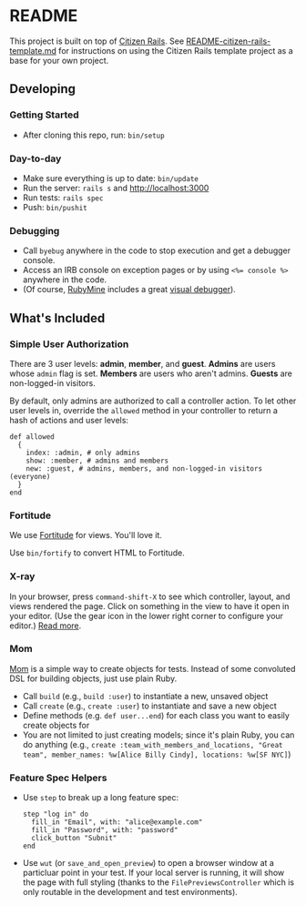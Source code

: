 # README

This project is built on top of [Citizen Rails](https://github.com/citizencode/citizen-rails). 
See [README-citizen-rails-template.md](README-citizen-rails-template.md) for instructions on
using the Citizen Rails template project as a base for your own project.

## Developing

### Getting Started

* After cloning this repo, run: `bin/setup`


### Day-to-day

* Make sure everything is up to date: `bin/update`
* Run the server: `rails s` and [http://localhost:3000](http://localhost:3000)
* Run tests: `rails spec`
* Push: `bin/pushit`


### Debugging

* Call `byebug` anywhere in the code to stop execution and get a debugger console.
* Access an IRB console on exception pages or by using `<%= console %>` anywhere in the code.
* (Of course, [RubyMine](https://www.jetbrains.com/ruby/) includes a great [visual debugger](https://www.jetbrains.com/ruby/features/ruby_debugger.html)).


## What's Included

### Simple User Authorization

There are 3 user levels: **admin**, **member**, and **guest**. **Admins** are users whose `admin` flag is set.
**Members** are users who aren't admins. **Guests** are non-logged-in visitors.

By default, only admins are authorized to call a controller action. To let other user levels
in, override the `allowed` method in your controller to return a hash of actions and user levels:

    def allowed
      { 
        index: :admin, # only admins
        show: :member, # admins and members
        new: :guest, # admins, members, and non-logged-in visitors (everyone)
      }
    end
    

### Fortitude

We use [Fortitude](https://github.com/ageweke/fortitude) for views. You'll love it.

Use `bin/fortify` to convert HTML to Fortitude.



### X-ray

In your browser, press `command-shift-X` to see which controller, layout, and views rendered the page. Click on something
in the view to have it open in your editor. (Use the gear icon in the lower right corner to configure your editor.)
[Read more](https://github.com/brentd/xray-rails).



### Mom

[Mom](spec/support/mom.rb) is a simple way to create objects for tests. Instead of some convoluted DSL for building
objects, just use plain Ruby.

* Call `build` (e.g., `build :user`) to instantiate a new, unsaved object
* Call `create` (e.g., `create :user`) to instantiate and save a new object
* Define methods (e.g. `def user...end`) for each class you want to easily create objects for
* You are not limited to just creating models; since it's plain Ruby, you can do anything 
  (e.g., `create :team_with_members_and_locations, "Great team", member_names: %w[Alice Billy Cindy], locations: %w[SF NYC]`) 


### Feature Spec Helpers

* Use `step` to break up a long feature spec:

      step "log in" do
        fill_in "Email", with: "alice@example.com"
        fill_in "Password", with: "password"
        click_button "Subnit"
      end
* Use `wut` (or `save_and_open_preview`) to open a browser window at a particluar point in your test. If your local
  server is running, it will show the page with full styling (thanks to the `FilePreviewsController` which is only
  routable in the development and test environments).
